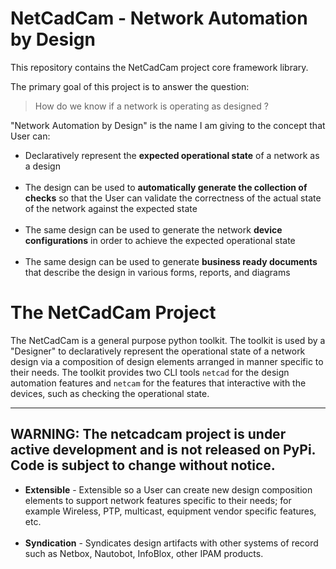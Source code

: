 # NetCadCam - Network Automation by Design

This repository contains the NetCadCam project core framework library.

The primary goal of this project is to answer the question:
> How do we know if a network is operating as designed ?

"Network Automation by Design" is the name I am giving to the concept that
User can:

* Declaratively represent the **expected operational state** of a network as
a design
</br></br>
* The design can be used to **automatically generate the collection of checks** so
  that the User can validate the correctness of the actual state of the network
  against the expected state
</br></br>
* The same design can be used to generate the network **device configurations**
  in order to achieve the expected operational state
</br></br>
* The same design can be used to generate **business ready documents** that
  describe the design in various forms, reports, and diagrams

# The NetCadCam Project

The NetCadCam is a general purpose python toolkit.  The toolkit is used by a
"Designer" to declaratively represent the operational state of a network design
via a composition of design elements arranged in manner specific to their needs.
The toolkit provides two CLI tools `netcad` for the design automation features
and `netcam` for the features that interactive with the devices, such as
checking the operational state.

---
**WARNING**: The netcadcam project is under active development and is not released on PyPi.  Code
is subject to change without notice.
---

* **Extensible** - Extensible so a User can create new design composition elements to support
network features specific to their needs; for example Wireless, PTP, multicast,
equipment vendor specific features, etc.
</br></br>
* **Syndication** - Syndicates design artifacts with other systems of record such as Netbox,
Nautobot, InfoBlox, other IPAM products.
